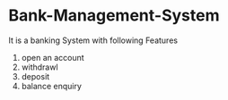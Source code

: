 # Bank-Management-System


It is a banking System with following Features 
1. open an account
2. withdrawl
3. deposit
4. balance enquiry
